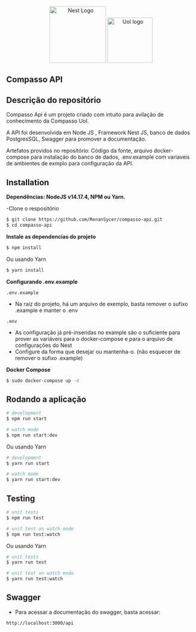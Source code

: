 <p align="center">
  <br>
  <a href="http://nestjs.com/" target="blank"><img src="https://nestjs.com/img/logo_text.svg" width="150" alt="Nest Logo" /></a>
  <a href="http://nestjs.com/" target="blank"><img src="https://logodownload.org/wp-content/uploads/2018/09/uol-logo-4-1.png" width="120" marin_left="10px" alt="Uol logo" /></a>
 
</p>


## Compasso API


[circleci-image]: https://img.shields.io/circleci/build/github/nestjs/nest/master?token=abc123def456
[circleci-url]: https://circleci.com/gh/nestjs/nest

  
## Descrição do repositório

Compasso Api é um projeto criado com intuito para avilação de conhecimento da Compasso Uol.

A API foi desenvolvida em Node JS , Framework Nest JS, banco de dados PostgresSQL, Swagger para promover a documentação.

Artefatos providos no repositório: Código da fonte, arquivo docker-compose para instalação do banco de dados, .env.example com variaveis de ambientes de exmplo para configuração da API.

## Installation

**Dependências: NodeJS v14.17.4, NPM ou Yarn.**

-Clone o respositório


```bash
$ git clone https://github.com/RenanSycer/compasso-api.git
$ cd compasso-api
```

**Instale as dependencias do projeto**


```bash
$ npm install
```
Ou usando Yarn

```bash
$ yarn install
```

**Configurando .env.example**

```
.env.example
```

- Na raiz do projeto, há um arquivo de exemplo, basta remover o sufixo .example e manter o .env

```
.env
```
- As configuração já pré-inseridas no example são o suficiente para prover as variáveis para o docker-compose e para o arquivo de configurações do Nest
- Configure da forma que desejar ou mantenha-o. (não esquecer de remover o sufixo .example)


**Docker Compose**

```bash
$ sudo docker-compose up -d
```

## Rodando a aplicação

```bash
# development
$ npm run start

# watch mode
$ npm run start:dev
```

Ou usando Yarn

```bash
# development
$ yarn run start

# watch mode
$ yarn run start:dev
```

## Testing

```bash
# unit tests
$ npm run test

# unit test on watch mode
$ npm run test:watch
```
Ou usando Yarn


```bash
# unit tests
$ yarn run test

# unit test on watch mode
$ yarn run test:watch
```

## Swagger

- Para acessar a documentação do swagger, basta acessar:

```
http://localhost:3000/api
```


